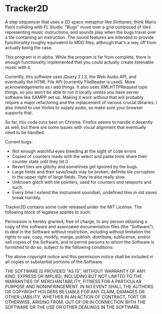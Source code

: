# Tracker2D
A step sequencer that uses a 2D space metaphor like Simtunes; think Mario Paint colliding with FL Studio. "Bugs" move over a grid composed of tiles representing music instructions, and sounds play when the bugs travel over a tile containing an instruction. The sound features are intended to provide functionality roughly equivalent to MOD files, although that's a way off from actually being the case.

This program is in alpha. While the program is far from complete, there is enough functionality implemented that you could actually create listenable music with it.

Currently, this software uses jQuery 2.1.3, the Web Audio API, and eventually the HTML File API (currently FileReader is used). More acknowledgements as I add things. It also uses XMLHTTPRequest type things, so you won't be able to run it locally unless you have server software like XAMPP set up. Making it work without that will probably require a major refactoring and the replacement of various crucial libraries. I also intend to use Vorbis to supply audio, so make sure your browser supports that.

So far, this code runs best on Chrome. Firefox seems to handle it decently as well, but there are some issues with visual alignment that eventually need to be handled.

Current bugs:
- Not enough watchful eyes bleeding at the sight of code errors
- Copies of counters made with the select and paste tools share their counter state until they hit 0
- Revert tiles are glitchy and sometimes get ignored by the bugs.
- Large fields and their save/loads may be broken; definite tile corruption in the upper right of large fields. They're also really slow.
- Unknown glitch with tile pointers, used for counters and teleports and such.
- Every time I extend the instrument soundset, undefined tiles in old saves break horribly.

Tracker2D contains some code released under the MIT License. The following block of legalese applies to such:

Permission is hereby granted, free of charge, to any person obtaining a copy of this software and associated documentation files (the "Software"), to deal in the Software without restriction, including without limitation the rights to use, copy, modify, merge, publish, distribute, sublicense, and/or sell copies of the Software, and to permit persons to whom the Software is furnished to do so, subject to the following conditions:

The above copyright notice and this permission notice shall be included in all copies or substantial portions of the Software.

THE SOFTWARE IS PROVIDED "AS IS", WITHOUT WARRANTY OF ANY KIND, EXPRESS OR IMPLIED, INCLUDING BUT NOT LIMITED TO THE WARRANTIES OF MERCHANTABILITY, FITNESS FOR A PARTICULAR PURPOSE AND NONINFRINGEMENT. IN NO EVENT SHALL THE AUTHORS OR COPYRIGHT HOLDERS BE LIABLE FOR ANY CLAIM, DAMAGES OR OTHER LIABILITY, WHETHER IN AN ACTION OF CONTRACT, TORT OR OTHERWISE, ARISING FROM, OUT OF OR IN CONNECTION WITH THE SOFTWARE OR THE USE OR OTHER DEALINGS IN THE SOFTWARE.